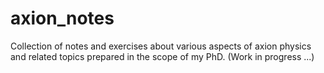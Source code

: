 # axion_notes
Collection of notes and exercises about various aspects of axion physics and related topics prepared in the scope of my PhD. (Work in progress ...)

